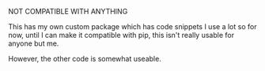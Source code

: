 NOT COMPATIBLE WITH ANYTHING

This has my own custom package which has code snippets I use a lot
so for now, until I can make it compatible with pip, this isn't really
usable for anyone but me.

However, the other code is somewhat useable.
